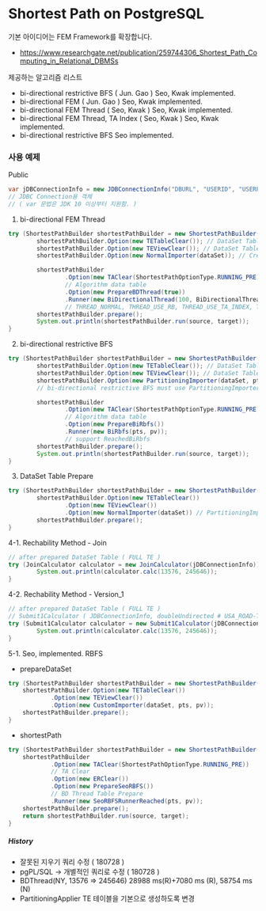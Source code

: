 # Shortest Path on PostgreSQL

기본 아이디어는 FEM Framework를 확장합니다.
- https://www.researchgate.net/publication/259744306_Shortest_Path_Computing_in_Relational_DBMSs

제공하는 알고리즘 리스트
- bi-directional restrictive BFS ( Jun. Gao ) Seo, Kwak implemented.
- bi-directional FEM ( Jun. Gao ) Seo, Kwak implemented.
- bi-directional FEM Thread ( Seo, Kwak ) Seo, Kwak implemented.
- bi-directional FEM Thread, TA Index ( Seo, Kwak ) Seo, Kwak implemented.
- bi-directional restrictive BFS Seo implemented.

### 사용 예제
Public
```java
var jDBConnectionInfo = new JDBConnectionInfo("DBURL", "USERID", "USERPW", "SCHEMA");
// JDBC Connection용 객체
// ( var 문법은 JDK 10 이상부터 지원함. )

```

1. bi-directional FEM Thread
```java
try (ShortestPathBuilder shortestPathBuilder = new ShortestPathBuilder().JDBC(jdbConnectionInfo)) {
        shortestPathBuilder.Option(new TETableClear()); // DataSet Table-1
        shortestPathBuilder.Option(new TEViewClear()); // DataSet Table Clear-2
        shortestPathBuilder.Option(new NormalImporter(dataSet)); // Create DataSet Table

        shortestPathBuilder
                .Option(new TAClear(ShortestPathOptionType.RUNNING_PRE))
                // Algorithm data table
                .Option(new PrepareBDThread(true))
                .Runner(new BiDirectionalThread(100, BiDirectionalThread.THREAD_NORMAL));
                // THREAD_NORMAL, THREAD_USE_RB, THREAD_USE_TA_INDEX, THREAD_USE_RB_TA_INDEX
        shortestPathBuilder.prepare();
        System.out.println(shortestPathBuilder.run(source, target));
}

```
2. bi-directional restrictive BFS
```java
try (ShortestPathBuilder shortestPathBuilder = new ShortestPathBuilder().JDBC(jdbConnectionInfo)) {
        shortestPathBuilder.Option(new TETableClear()); // DataSet Table-1
        shortestPathBuilder.Option(new TEViewClear()); // DataSet Table Clear-2
        shortestPathBuilder.Option(new PartitioningImporter(dataSet, pts, pv)); // Create DataSet Table
        // bi-directional restrictive BFS must use PartitioningImporter

        shortestPathBuilder
                .Option(new TAClear(ShortestPathOptionType.RUNNING_PRE))
                // Algorithm data table
                .Option(new PrepareBiRbfs())
                .Runner(new BiRbfs(pts, pv));
                // support ReachedBiRbfs
        shortestPathBuilder.prepare();
        System.out.println(shortestPathBuilder.run(source, target));
}
```
3. DataSet Table Prepare
```java
try (ShortestPathBuilder shortestPathBuilder = new ShortestPathBuilder().JDBC(jdbConnectionInfo)) {
        shortestPathBuilder.Option(new TETableClear())
                .Option(new TEViewClear())
                .Option(new NormalImporter(dataSet)) // PartitioningImporter(dataSet, pts, pv)
        shortestPathBuilder.prepare();
}
```
4-1. Rechability Method - Join
```java
// after prepared DataSet Table ( FULL TE )
try (JoinCalculator calculator = new JoinCalculator(jDBConnectionInfo)) {
        System.out.println(calculator.calc(13576, 245646));
}

```
4-2. Rechability Method - Version_1
```java
// after prepared DataSet Table ( FULL TE )
// Submit1Calculator ( JDBConnectionInfo, doubleUndirected # USA_ROAD-TRUE )
try (Submit1Calculator calculator = new Submit1Calculator(jDBConnectionInfo, true)) {
        System.out.println(calculator.calc(13576, 245646));
}
```
5-1. Seo, implemented. RBFS
- prepareDataSet
```java
try (ShortestPathBuilder shortestPathBuilder = new ShortestPathBuilder().JDBC(jdbConnectionInfo)) {
    shortestPathBuilder.Option(new TETableClear())
            .Option(new TEViewClear())
            .Option(new CustomImporter(dataSet, pts, pv));
    shortestPathBuilder.prepare();
}
```
- shortestPath
```java
try (ShortestPathBuilder shortestPathBuilder = new ShortestPathBuilder().JDBC(jdbConnectionInfo)) {
    shortestPathBuilder
            .Option(new TAClear(ShortestPathOptionType.RUNNING_PRE))
            // TA Clear
            .Option(new ERClear())
            .Option(new PrepareSeoRBFS())
            // BD Thread Table Prepare
            .Runner(new SeoRBFSRunnerReached(pts, pv));
    shortestPathBuilder.prepare();
    return shortestPathBuilder.run(source, target);
}
```
##### History
- 잘못된 지우기 쿼리 수정 ( 180728 )
- pgPL/SQL -> 개별적인 쿼리로 수정 ( 180728 )
- BDThread(NY, 13576 => 245646) 28988 ms(R)+7080 ms (R), 58754 ms (N)
- PartitioningApplier TE 테이블을 기본으로 생성하도록 변경
